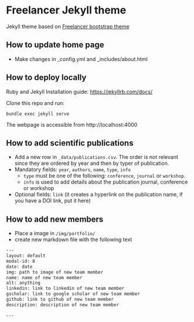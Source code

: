Freelancer Jekyll theme  
=========================

Jekyll theme based on [Freelancer bootstrap theme ](https://startbootstrap.com/theme/freelancer)

## How to update home page
- Make changes in _config.yml and _includes/about.html

## How to deploy locally

Ruby and Jekyll Installation guide: https://jekyllrb.com/docs/

Clone this repo and run:

```shell
bundle exec jekyll serve
```

The webpage is accessible from http://localhost:4000

## How to add scientific publications

- Add a new row in `_data/publications.csv`. The order is not relevant since they are ordered by year and then by typer of publication.
- Mandatory fields: `year`, `authors`, `name`, `type`, `info` 
  - `type` must be one of the following: `conference`, `journal` or `workshop`.
  - `info` is used to add details about the publication journal, conference or workshop
- Optional fields: `link` (it creates a hyperlink on the publication name, if you have a DOI link, put it here)

## How to add new members
 - Place a image in `/img/portfolio/`
 - create new markdown file with the following text
```txt
---
layout: default
modal-id: 8
date: date 
img: path to image of new team member
name: name of new team member
alt: anything 
linkedin: link to linkedin of new team member
gscholar: link to google scholar of new team member
github: link to github of new team member
description: description of new team member

---
```


